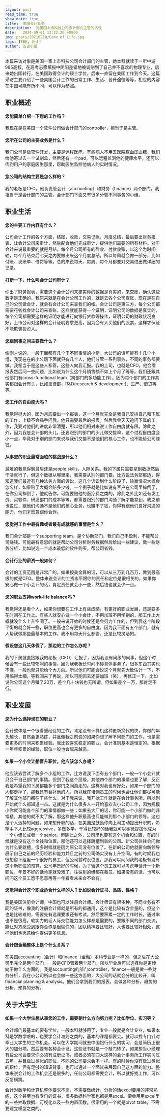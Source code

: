 ```yaml
---
layout: post
read_time: true
show_date: true
title:  美国会计业务
description:  对美国上市科技公司会计部门主管的访谈
date:   2024-09-01 13:32:20 +0800
img: posts/20210210/Game_of_Life.jpg
tags: [FBE, 会计]
author: 访谈小组
---
```

本篇采访对象是美国一家上市科技公司会计部门的主管，她本科就读于一所中游985高校，在高考志愿填报中阴阳差错地被调剂到了自己并不喜欢的物理专业，后来她出国转行，在美国取得会计的硕士学位，后来一直留在美国工作到今天。这篇采访主要介绍了一些美国会计工作的日常工作、生活、晋升途径等等，相应的内容在中国可能有所不同，可以作为参照。

## 职业概述

#### 您能简单介绍一下您的工作吗？
我现在是在美国一个软件公司做会计部门的controller，相当于是主管。

#### 您所在公司的主要业务是什么？
我们公司是做软件开发，主要是远程医疗。有些病人不用去医院查血压血糖，我们给他寄过去一个试剂盒，然后还有一个pad，可以远程监测他的健康水平，还可以传到用户的家庭医生那里，帮助医生监控他病人的实时情况。

#### 您公司的结构主要是怎么样的？
我的老板是CFO，他负责管会计（accounting）和财务（finance）两个部门，我相当于是会计部门的主管。会计部门下面又有很多分管不同事务的小组。 

## 职业生活

#### 您的主要工作内容有什么？
公司会计工作的各个方面，结账，收款，交易记账，月度总结，最后要出财务报表，让会计公司来审计，然后配合他们完成审计，提供他们需要的所有材料。对于会计来说最重要的就是月结，每个月公司所有的盈收、付款收账，以这个为时间轴，每个月结束后七天之内要做出来这个月度总结，所以每周就会做一部分，比如付账、发账单、借贷等等。总的来说每天、每周、每个月都要对交易进出做详细的记录。

#### 打断一下，什么叫会计公司审计？
你出了财务报表，需要这个会计公司来核实你的数据是真实的，来查账，确认这些数字是正确的。我原来就是在会计公司工作的，就是去各个公司查账，现在是在自己的公司做会计，就会有会计公司来查我们的帐。会计公司是第三方，每个公司都需要花钱找会计公司来查账，这样就能获得一个证明，证明公司的数据是真实的，每个公司都需要这样的证明才能进行向银行贷款等操作，证明公司的财政状况良好。上市公司对这样的会计证明要求更高，因为会有人买他们的股票，这样才保证不能欺骗投资人。

#### 您跟同事之间主要做什么？
像刚才说的，一般下面都有几个干不同事情的小组，大公司的话可能有十几个小组，我现在在的小公司下面就只有几个人，他们分管一系列事务，不同的事务都要做。我相当于是这些人都管，这些人向我汇报。我的上司，也就是CFO，他会看报表然后问一些问题，比如说为什么这个月销售额不如上个月了等等。我们还跟其他部门有cross-functional team（跨部门的多功能工作），因为每个部门的工作其实都跟会计有关，比如法律部、R&D(research & development)、生产、借贷等等。

#### 您工作的自由度大吗？
我觉得挺大的，因为月底要出一个报表，这一个月就完全是我自己安排自己和下属的工作，上级不会插手问我，他只需要最后的报表。然后我会天天追问下属的工作，我要对他们的进度非常清楚，所以他们相对来说工作自由度就有限。除此之外，因为我是会计部的头儿，还要跟别的部门的头儿做交接嘛，这个过程自由度会小一点，毕竟对于别的部门来说与我们交接不是他们的核心工作，也不能给公司赚钱。

#### 从事您的职业最常面临的挑战是什么？
最难的我觉得到最后还是people skills，人际关系。我的下属只需要拿到数据然后干活就行了，但这个数据从哪里来，我需要从别的部门要。比方说法务部那边，得知道我们最近有几种法务方面的诉讼，这几个诉讼到什么阶段了，输赢情况大概会怎么样，如果赔了大概会赔多少钱。一个例子就是比如说有客户在公司里摔倒了，在你公司摔倒了，他就告你，可能要赔他的医疗费之类的。除此之外比如还有发工资、买软件、研发部门的成本等等，都需要跟别的部门沟通了解才能拿到。我之前也说过，跟他们沟通不是他们的核心业务，也赚不了钱，你得有跟他们良好沟通的能力，他们才愿意跟你合作。

#### 您觉得工作中最有趣或者最有成就感的事情是什么？
我们会计部是一个supporting team，是个协助部门，我们自己不盈利，不能帮公司赚钱。可能最有意思的就是帮助公司分析财务数据然后给出一些建议，做一些财务分析，比如说选一个成本最低的软件购买，帮公司省钱。

#### 会计行业的薪资一般如何？
会计的工资范围是非常广的，如果按美金算的话，可以从三万到几百万，做到最高级的就是CFO。整体来说会计的工资水平跟你的责任和定位是很相关的，如果你安心做一个小会计的话，肯定责任就会小一些，然后钱也就会少一点。

#### 您的职业支持work-life balance吗？
我觉得还是看个人，如果你想要在工作上有些成绩，有更好的职业发展，还是要多花时间在工作上。有些人就安心做一个小会计，不用加班不用学别的，那工作上大概就没什么上升空间了。一般来说开始的时候还是会努力工作的，但到我这个阶段平衡的就会好一些，职位更高也会有更多的自由度，因为我下面有五个部门，就有人帮我做那些最基本的工作，我不用每天什么都管，还是比较灵活的。

#### 假设您这几天休假了，那边的工作怎么办呢？
我的下属就直接跟我的老板（CFO）汇报了，因为我没有同级的同事，但这个时候会有一些比较郁闷的事情，因为我老板长时间不碰具体事务了，很多东西其实也不懂，一般也就只能给个大方向。所以他们可能会说这个月就先大致估计一下，不用搞得太细，等我回来了再说，所以可能回去还要加班（笑），再修正一下。比如说你公司这个月赚了20万，差个几十块钱也无所谓，但如果差个一万，那肯定不行。

## 职业发展

#### 您为什么选择现在的职业？
会计整体是一个很看重经验的工作，肯定没有计算机这种更新换代的快，你做的年头越长，自然会更熟练，并且像我之前说的如果你想了解不同部门的工作，也是需要更多的时间来积累经验。我比较喜欢稳定的职业，会计准则基本是恒定的。根据一年年积累的经验，职位一般也会越来越高。

#### 如果一个小会计想晋升职位，他应该怎么办呢？
他应该去尝试了解多个小组的工作，比方说我下面有五个部门，一般一个小会计就只会干自己部门的事情。但到了我这个层级，其他四个部门的事情也要了解，反正我是希望我的下属都能多个部门之间游走的，这样对我也有好处，如果一个部门的人都走掉了，那我还有替补他的人，所以我在培训员工的时候也会让他们都尽可能了解其他部门都在干些什么。对于我来说，我开始工作就是在会计事务所，所以刚开始就什么都知道一点。这就是为什么很多人一开始喜欢去小公司工作，因为规模小你就可能各个部门的事情都做一些；如果去大厂的话，你可能一个小部门做的非常精，其他的就不太了解，那这样他升职最高也只能做到那个小部门的领导。这也是个人选择的问题。如果想升职的话，在美国是鼓励你向上司主动提出升职的，希望手下人比较aggressive，多做多学，干得比较好的话我就可以稍微提拔他成为一个小组长或者一个senior。但除此之外，公司里也要有这个机会和位置，有的时候就是没有这个金钱和位置，那他还可以选择跳槽到新的公司。新公司往往会问你为什么要跳槽，很多时候就是因为原公司没有位置了。在新的公司他就要向新领导展示自己之前的经历经验和能力并且之前的公司确实没有上升空间。有的时候我也很想留下组里一个很好的员工，但公司暂时没位置，那我可以问问我的老板有没有这个新职位的预算，公司年景好的时候，为了留这个员工就可以考虑申请开一个新职位，年景不好的话肯定就没戏了，往往别的组都在裁员。如果没有的话，也可以问问这个员工愿不愿意再等一年看看未来会不会有。

#### 您觉得会计这个职业适合什么样的人？比如说会计证书、品质、性格？
我是美国注册会计师，中国也可以注册会计师。会计师证有很多种，不同业务有不同的证书，像我的注册会计师就是所有的都通用，这个是比较有含金量的，但这个也是比较难的，需要先有选课要求还有考试，然后要积累一定的工作时长，通过率也不是很高。软实力的话人际交往能力怎么样都是需要的，要跟不同的部门交流，能让对方感受到跟你合作是很愉快的，团队精神要比较好，人也要比较好相处，这样他们也愿意给你提供更多信息。

#### 会计跟金融整体上是个什么关系？
在美国accounting（会计）和finance（金融）本科专业是一样的，但之后在大公司里完全是两个部门，一般是CFO管着两个部门，所以毕业后可以选择你是更倾向于做什么方面的。我是accounting的部门controller，finance一般是做一些财务分析，我在小公司所以也会做一些这方面的，大公司的话就会分的比较开，叫financial planning & analysis。他们会拿到我们的报表，会做各种分析，趋势的分析，预算的分析。

## 关于大学生

#### 如果一个大学生想从事您的工作，需要朝什么方向努力呢？比如学位、实习等？
会计部门最基本的要有学位，一般本科就够用了，专业一般就是会计专业，如果本科是学数学啥的，也要学会计准则之类的，基本的课程都要会。就可以找专门针对毕业大学生的工作机会。可以在大学期间就去中国银行什么的实习，会是简历上很大的加分项。然后要有各种会计证，这些证书就是一个敲门砖了，如果想当小经理有些公司会要求你必须有注册证书，或者必须在四大这样的会计事务所工作实习过五年，并且做过类似的职位，不同的公司要求会不一样。有的时候你没有做过类似的职位，但有足够的知识背景，也可以通过一个面试来展现自己这方面的能力。整体来说会计的工作机会还是很多的，任何公司都需要会计，所以就好找工作，可以反复横跳。

会计对数学和计算机整体要求不高，不需要做统计，分析的话excel要用的非常熟练，这个甚至也有专门的证书，很多数据科学家也都是用excel。要会用用excel里的一些抽取数据、可视化以及一些内置函数，很常用的一个就是pivot table，不需要建立模型之类的。
